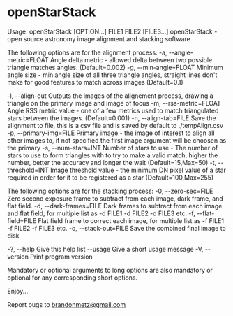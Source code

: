 openStarStack
=============

Usage: openStarStack [OPTION...] FILE1 FILE2 [FILE3...]
openStarStack - open source astronomy image alignment and stacking software

 The following options are for the alignment process:
  -a, --angle-metric=FLOAT   Angle delta metric - allowed delta between two
                             possible triangle matches angles. (Default=0.002)
  -g, --min-angle=FLOAT      Minimum angle size - min angle size of all three
                             triangle angles, straight lines don't make for
                             good features to match across images (Default=0.1)
                            
  -l, --align-out            Outputs the images of the alignement process,
                             drawing a triangle on the primary image and image
                             of focus
  -m, --rss-metric=FLOAT     Angle RSS metric value - one of a few metrics used
                             to match triangulated stars between the images.
                             (Default=0.001)
  -n, --align-tab=FILE       Save the alignment to file, this is a csv file and
                             is saved by default to ./tempAlign.csv
  -p, --primary-img=FILE     Primary image - the image of interest to align all
                             other images to, if not specified the first image
                             argument will be choosen as the primary
  -s, --num-stars=INT        Number of stars to use - The number of stars to
                             use to form triangles with to try to make a valid
                             match, higher the number, better the accuracy and
                             longer the wait (Default=15,Max=50)
  -t, --threshold=INT        Image threshold value - the minimum DN pixel value
                             of a star required in order for it to be
                             registered as a star (Default=100,Max=255)

 The following options are for the stacking process:
  -0, --zero-sec=FILE        Zero second exposure frame to subtract from each
                             image, dark frame, and flat field.
  -d, --dark-frames=FILE     Dark frames to subtract from each image and flat
                             field, for multiple list as -d FILE1 -d FILE2 -d
                             FILE3 etc.
  -f, --flat-field=FILE      Flat field frame to correct each image, for
                             multiple list as -f FILE1 -f FILE2 -f FILE3 etc.
  -o, --stack-out=FILE       Save the combined final image to disk

  -?, --help                 Give this help list
      --usage                Give a short usage message
  -V, --version              Print program version

Mandatory or optional arguments to long options are also mandatory or optional
for any corresponding short options.

Enjoy...

Report bugs to <brandonmetz@gmail.com>
